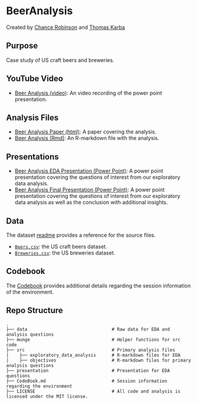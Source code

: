 # BeerAnalysis

Created by [Chance Robinson](https://github.com/RobinsonCW) and [Thomas Karba](https://github.com/thomaskarba)

## Purpose

Case study of US craft beers and breweries.

## YouTube Video

* [Beer Analysis (video)](https://youtu.be/GOU_48l1fCU): An video recording of the power point presentation.

## Analysis Files

* [Beer Analysis Paper (html)](http://htmlpreview.github.io/?https://github.com/RobinsonCW/BeerAnalysis/blob/master/src/objectives/Beer_Analysis.html): A paper covering the analysis. 
* [Beer Analysis (Rmd)](https://github.com/RobinsonCW/BeerAnalysis/blob/master/src/objectives/Beer_Analysis.Rmd): An R-markdown file with the analysis.

## Presentations

* [Beer Analysis EDA Presentation (Power Point)](https://github.com/RobinsonCW/BeerAnalysis/blob/master/presentation/DS6306_Proj1_EDA_Presentation.pptx): A power point presentation covering the questions of interest from our exploratory data analysis.
* [Beer Analysis Final Presentation (Power Point)](https://github.com/RobinsonCW/BeerAnalysis/blob/master/presentation/DS6306_Proj1_Final_Presentation.pptx): A power point presentation covering the questions of interest from our exploratory data analysis as well as the conclusion with additional insights.

## Data

The dataset [readme](https://github.com/RobinsonCW/BeerAnalysis/blob/master/data/README.md) provides a reference for the source files.

* [`Beers.csv`](https://github.com/RobinsonCW/BeerAnalysis/blob/master/data/Beers.csv): the US craft beers dataset.
* [`Breweries.csv`](https://github.com/RobinsonCW/BeerAnalysis/blob/master/data/Breweries.csv): the US breweries dataset.

## Codebook

The [Codebook](https://github.com/RobinsonCW/BeerAnalysis/blob/master/CodeBook.md) provides additional details regarding the session information of the environment.

## Repo Structure
    .
    ├── data                                # Raw data for EDA and analysis questions
    ├── munge                               # Helper functions for src code
    ├── src                                 # Primary analysis files
    |    ├── exploratory_data_analysis      # R-markdown files for EDA
    |    ├── objectives                     # R-markdown files for primary analysis questions
    ├── presentation                        # Presentation for EDA questions
    ├── CodeBook.md                         # Session information regarding the environment
    ├── LICENSE                             # All code and analysis is licensed under the MIT license.